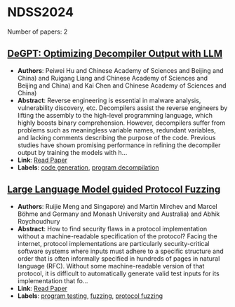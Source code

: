 # NDSS2024

Number of papers: 2

## [DeGPT: Optimizing Decompiler Output with LLM](paper_1.md)
- **Authors**: Peiwei Hu and Chinese Academy of Sciences and Beijing and China) and Ruigang Liang and Chinese Academy of Sciences and Beijing and China) and Kai Chen and Chinese Academy of Sciences and China)
- **Abstract**: Reverse engineering is essential in malware analysis, vulnerability discovery, etc. Decompilers assist the reverse engineers by lifting the assembly to the high-level programming language, which highly boosts binary comprehension. However, decompilers suffer from problems such as meaningless variable names, redundant variables, and lacking comments describing the purpose of the code. Previous studies have shown promising performance in refining the decompiler output by training the models with h...
- **Link**: [Read Paper](https://www.ndss-symposium.org/ndss-paper/degpt-optimizing-decompiler-output-with-llm)
- **Labels**: [code generation](../../labels/code_generation.md), [program decompilation](../../labels/program_decompilation.md)


## [Large Language Model guided Protocol Fuzzing](paper_2.md)
- **Authors**: Ruijie Meng and Singapore) and Martin Mirchev and Marcel Böhme and Germany and Monash University and Australia) and Abhik Roychoudhury
- **Abstract**: How to find security flaws in a protocol implementation without a machine-readable specification of the protocol? Facing the internet, protocol implementations are particularly security-critical software systems where inputs must adhere to a specific structure and order that is often informally specified in hundreds of pages in natural language (RFC). Without some machine-readable version of that protocol, it is difficult to automatically generate valid test inputs for its implementation that fo...
- **Link**: [Read Paper](https://www.ndss-symposium.org/ndss-paper/large-language-model-guided-protocol-fuzzing)
- **Labels**: [program testing](../../labels/program_testing.md), [fuzzing](../../labels/fuzzing.md), [protocol fuzzing](../../labels/protocol_fuzzing.md)

